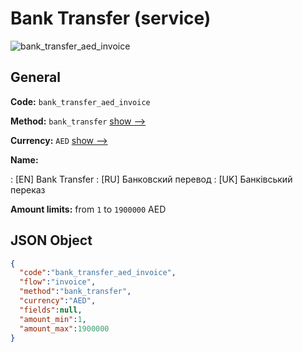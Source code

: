 
# Bank Transfer (service) 
![bank_transfer_aed_invoice](https://static.openfintech.io/payment_methods/bank_transfer_aed_invoice/logo.svg?w=400&c=v0.59.26#w200)  

## General 
 
**Code:** `bank_transfer_aed_invoice` 
 
**Method:** `bank_transfer` 
 [show -->](/payment-methods/bank_transfer/) 
 
**Currency:** `AED` [show -->](/currencies/AED/) 
 
**Name:** 
 
:	[EN] Bank Transfer 
:	[RU] Банковский перевод 
:	[UK] Банківський переказ 
 
**Amount limits:** from `1` to `1900000` AED 

## JSON Object 

```json
{
  "code":"bank_transfer_aed_invoice",
  "flow":"invoice",
  "method":"bank_transfer",
  "currency":"AED",
  "fields":null,
  "amount_min":1,
  "amount_max":1900000
}
```  
